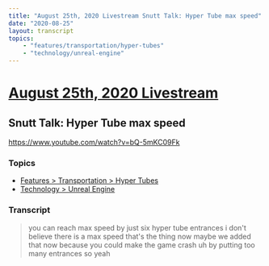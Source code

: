 ```yaml
---
title: "August 25th, 2020 Livestream Snutt Talk: Hyper Tube max speed"
date: "2020-08-25"
layout: transcript
topics:
    - "features/transportation/hyper-tubes"
    - "technology/unreal-engine"
---
```

# [August 25th, 2020 Livestream](../2020-08-25.md)
## Snutt Talk: Hyper Tube max speed
https://www.youtube.com/watch?v=bQ-5mKC09Fk

### Topics
* [Features > Transportation > Hyper Tubes](../topics/features/transportation/hyper-tubes.md)
* [Technology > Unreal Engine](../topics/technology/unreal-engine.md)

### Transcript

> you can reach max speed by just six hyper tube entrances i don't believe there is a max speed that's the thing now maybe we added that now because you could make the game crash uh by putting too many entrances so yeah
